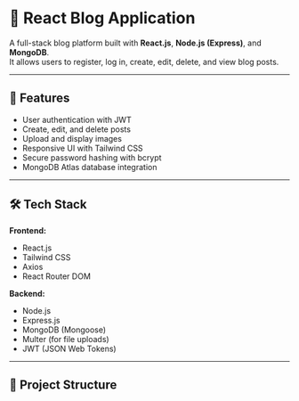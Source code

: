 # 📝 React Blog Application

A full-stack blog platform built with **React.js**, **Node.js (Express)**, and **MongoDB**.  
It allows users to register, log in, create, edit, delete, and view blog posts.

---

## 🚀 Features
- User authentication with JWT
- Create, edit, and delete posts
- Upload and display images
- Responsive UI with Tailwind CSS
- Secure password hashing with bcrypt
- MongoDB Atlas database integration

---

## 🛠 Tech Stack
**Frontend:**
- React.js
- Tailwind CSS
- Axios
- React Router DOM

**Backend:**
- Node.js
- Express.js
- MongoDB (Mongoose)
- Multer (for file uploads)
- JWT (JSON Web Tokens)

---

## 📂 Project Structure
